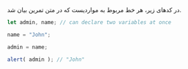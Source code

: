 در کدهای زیر، هر خط مربوط به مواردیست که در متن تمرین بیان شد.

```js run
let admin, name; // can declare two variables at once

name = "John";

admin = name;

alert( admin ); // "John"
```

